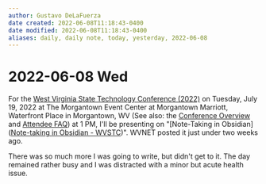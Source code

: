 ```yaml
---
author: Gustavo DeLaFuerza
date created: 2022-06-08T11:18:43-0400
date modified: 2022-06-08T11:18:43-0400
aliases: daily, daily note, today, yesterday, 2022-06-08
---
```


# 2022-06-08 Wed

For the [West Virginia State Technology Conference (2022)](https://wvstc.com/) on Tuesday, July 19, 2022 at The Morgantown Event Center at Morgantown Marriott, Waterfront Place in Morgantown, WV (See also: the [Conference Overview](https://wvstc.com/conference-overview/) and [Attendee FAQ](https://wvstc.com/attendee-faqs/)) at 1 PM, I'll be presenting on "[Note-Taking in Obsidian]([Note-taking in Obsidian - WVSTC](https://wvstc.com/conference-sessions/note-taking-in-obsidian/))". WVNET posted it just under two weeks ago.

There was so much more I was going to write, but didn't get to it. The day remained rather busy and I was distracted with a minor but acute health issue.